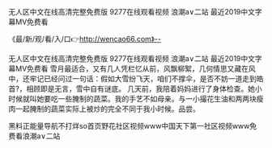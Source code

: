 无人区中文在线高清完整免费版
9277在线观看视频
浪潮a∨二站
最近2019中文字幕MV免费看


《最/新/观/看/入/口👉http://wencao66.com》--

无人区中文在线高清完整免费版
9277在线观看视频
浪潮a∨二站
最近2019中文字幕MV免费看
雪月最适合，又有几人凭栏忆从前，风飘柳絮，几何情思又藏在风中，还牢记已经问过一句话：假如大雪纷飞天，咱们不撑伞，是否不妨一道走到皓首?，相顾即是无言，雪中自有谜底。
几天前，我陪着妈妈进行了身体检查。她小时候就叫她要吃一些腌制的蔬菜。我的手艺不如母亲。与一小撮花生油和两两块瘦肉一起腌制的蔬菜实际上被炒的完全不同于我小时候。品尝。





黑料正能量导航不打烊so首页野花社区视频www中国天下第一社区视频www免费看浪潮a∨二站
